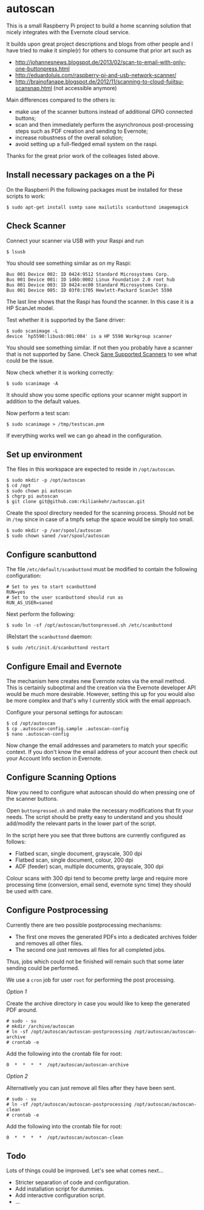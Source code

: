 autoscan
========

This is a small Raspberry Pi project to build a home scanning solution that nicely integrates with the Evernote cloud service.

It builds upon great project descriptions and blogs from other people and I have tried to make it simple(r) for others to consume that prior art such as

* http://johannesnews.blogspot.de/2013/02/scan-to-email-with-only-one-buttonpress.html
* http://eduardoluis.com/raspberry-pi-and-usb-network-scanner/
* http://brainofanape.blogspot.de/2012/11/scanning-to-cloud-fujitsu-scansnap.html (not accessible anymore)

Main differences compared to the others is:

* make use of the scanner buttons instead of additional GPIO connected buttons;
* scan and then immediately perform the asynchronous post-processing steps such as PDF creation and sending to Evernote;
* increase robustness of the overall solution;
* avoid setting up a full-fledged email system on the raspi.

Thanks for the great prior work of the colleages listed above.


Install necessary packages on a the Pi
--------------------------------------

On the Raspberri Pi the following packages must be installed for these scripts to work:

    $ sudo apt-get install ssmtp sane mailutils scanbuttond imagemagick


Check Scanner
-------------

Connect your scanner via USB with your Raspi and run

    $ lsusb

You should see something similar as on my Raspi:

    Bus 001 Device 002: ID 0424:9512 Standard Microsystems Corp. 
    Bus 001 Device 001: ID 1d6b:0002 Linux Foundation 2.0 root hub
    Bus 001 Device 003: ID 0424:ec00 Standard Microsystems Corp. 
    Bus 001 Device 005: ID 03f0:1705 Hewlett-Packard ScanJet 5590  

The last line shows that the Raspi has found the scanner. In this case it is a HP ScanJet model. 

Test whether it is supported by the Sane driver:

    $ sudo scanimage -L
    device `hp5590:libusb:001:004' is a HP 5590 Workgroup scanner

You should see something similar. If not then you probably have a scanner that is not supported by Sane. Check [Sane Supported Scanners](http://www.sane-project.org/sane-supported-devices.html) to see what could be the issue.

Now check whether it is working correctly:

    $ sudo scanimage -A

It should show you some specific options your scanner might support in addition to the default values.

Now perform a test scan:

    $ sudo scanimage > /tmp/testscan.pnm

If everything works well we can go ahead in the configuration.


Set up environment
------------------

The files in this workspace are expected to reside in `/opt/autoscan`.

    $ sudo mkdir -p /opt/autoscan
    $ cd /opt
    $ sudo chown pi autoscan
    $ chgrp pi autoscan
    $ git clone git@github.com:rkiliankehr/autoscan.git

Create the spool directory needed for the scanning process. Should not be in `/tmp` since in case of a tmpfs setup the space would be simply too small.

    $ sudo mkdir -p /var/spool/autoscan
    $ sudo chown saned /var/spool/autoscan


Configure scanbuttond
---------------------

The file `/etc/default/scanbuttond` must be modified to contain the following configuration:

    # Set to yes to start scanbuttond
    RUN=yes
    # Set to the user scanbuttond should run as
    RUN_AS_USER=saned

Next perform the following:

    $ sudo ln -sf /opt/autoscan/buttonpressed.sh /etc/scanbuttond

(Re)start the `scanbuttond` daemon:

    $ sudo /etc/init.d/scanbuttond restart


Configure Email and Evernote
----------------------------

The mechanism here creates new Evernote notes via the email method. This is certainly suboptimal and the creation via the Evernote developer API would be much more desirable. However, setting this up for you would also be more complex and that's why I currently stick with the email approach.

Configure your personal settings for autoscan:

    $ cd /opt/autoscan
    $ cp .autoscan-config.sample .autoscan-config
    $ nano .autoscan-config

Now change the email addresses and parameters to match your specific context. If you don't know the email address of your account then check out your  Account Info section in Evernote.


Configure Scanning Options
--------------------------

Now you need to configure what autoscan should do when pressing one of the scanner buttons.

Open `buttonpressed.sh` and make the necessary modifications that fit your needs. The script should be pretty easy to understand and you should add/modify the relevant parts in the lower part of the script.

In the script here you see that three buttons are currently configured as follows:

* Flatbed scan, single document, grayscale, 300 dpi
* Flatbed scan, single document, colour, 200 dpi
* ADF (feeder) scan, multiple documents, grayscale, 300 dpi

Colour scans with 300 dpi tend to become pretty large and require more processing time (conversion, email send, evernote sync time) they should be used with care. 


Configure Postprocessing
------------------------

Currently there are two possible postprocessing mechanisms:

* The first one moves the generated PDFs into a dedicated archives folder and removes all other files.
* The second one just removes all files for all completed jobs.

Thus, jobs which could not be finished will remain such that some later sending could be performed. 

We use a `cron` job for user `root` for performing the post processing. 

*Option 1*

Create the archive directory in case you would like to keep the generated PDF around.

    # sudo - su
    # mkdir /archive/autoscan
    # ln -sf /opt/autoscan/autoscan-postprocessing /opt/autoscan/autoscan-archive
    # crontab -e

Add the following into the crontab file for root:

    0  *  *  *  *  /opt/autoscan/autoscan-archive

*Option 2*

Alternatively you can just remove all files after they have been sent.

    # sudo - su
    # ln -sf /opt/autoscan/autoscan-postprocessing /opt/autoscan/autoscan-clean
    # crontab -e

Add the following into the crontab file for root:

    0  *  *  *  *  /opt/autoscan/autoscan-clean


Todo
----

Lots of things could be improved. Let's see what comes next...

* Stricter separation of code and configuration.
* Add installation script for dummies.
* Add interactive configuration script.
* ...
